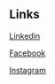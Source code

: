 ## Links
[Linkedin](https://www.linkedin.com/in/tatyanavynograd)

[Facebook](https://www.facebook.com/tatyana.vinograd/)

[Instagram](https://www.instagram.com/tatyana.vinograd/)
